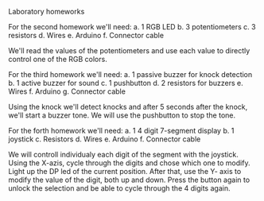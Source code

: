 Laboratory homeworks


For the second homework we'll need:
a. 1 RGB LED
b. 3 potentiometers
c. 3 resistors
d. Wires
e. Arduino
f. Connector cable

We'll read the values of the potentiometers and use each value to directly control one of the RGB colors.



For the third homework we'll need:
a. 1 passive buzzer for knock detection
b. 1 active buzzer for sound
c. 1 pushbutton
d. 2 resistors for buzzers
e. Wires
f. Arduino
g. Connector cable

Using the knock we'll detect knocks and after 5 seconds after the knock, we'll start a buzzer tone.
We will use the pushbutton to stop the tone.



For the forth homework we'll need:
a. 1 4 digit 7-segment display
b. 1 joystick
c. Resistors
d. Wires
e. Arduino
f. Connector cable

We will controll individualy each digit of the segment with the joystick. Using the X-azis, cycle through the digits and chose which one to modify. Light up the DP led of the current position. After that, use the Y- axis to modify the value of the digit, both up and down. Press the button again to unlock the selection and be able to cycle through the 4 digits again.

